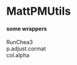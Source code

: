 
<!-- README.md is generated from README.Rmd. Please edit that file -->

# MattPMUtils

<!-- badges: start -->
<!-- badges: end -->

#### some wrappers

RunChea3  
p.adjust.cormat  
col.alpha

